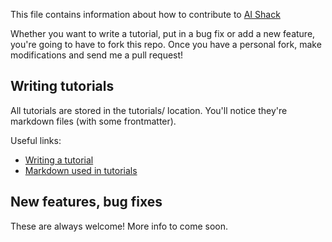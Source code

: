 This file contains information about how to contribute to [AI Shack](http://www.aishack.in/)

Whether you want to write a tutorial, put in a bug fix or add a new feature, you're going to have to fork this repo. Once you have a personal fork, make modifications and send me a pull request!

## Writing tutorials
All tutorials are stored in the tutorials/ location. You'll notice they're markdown files (with some frontmatter).

Useful links:
 - [Writing a tutorial](https://github.com/aishack/aishack/wiki/Writing-a-tutorial)
 - [Markdown used in tutorials](https://github.com/aishack/aishack/wiki/Markdown-for-tutorials)

## New features, bug fixes
These are always welcome! More info to come soon.
